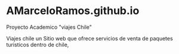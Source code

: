 # AMarceloRamos.github.io


Proyecto Academico "viajes Chile"

Viajes chile un Sitio web que  ofrece servicios de venta de paquetes turisticos dentro de chile, 

